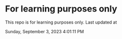 # For learning purposes only
This repo is for learning purposes only.
Last updated at

Sunday, September 3, 2023 4:01:11 PM

